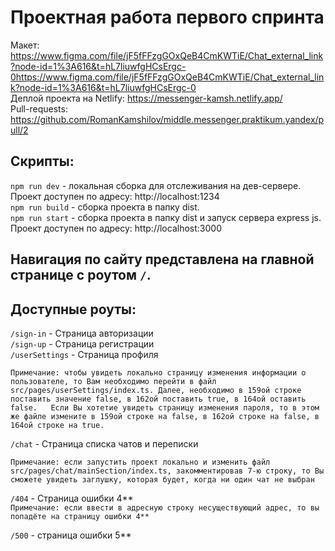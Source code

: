 # Проектная работа первого спринта
Макет: https://www.figma.com/file/jF5fFFzgGOxQeB4CmKWTiE/Chat_external_link?node-id=1%3A616&t=hL7liuwfgHCsErgc-0https://www.figma.com/file/jF5fFFzgGOxQeB4CmKWTiE/Chat_external_link?node-id=1%3A616&t=hL7liuwfgHCsErgc-0  
Деплой проекта на Netlify: https://messenger-kamsh.netlify.app/  
Pull-requests: https://github.com/RomanKamshilov/middle.messenger.praktikum.yandex/pull/2


  
## Скрипты:  
`npm run dev` - локальная сборка для отслеживания на дев-сервере. Проект доступен по адресу: http://localhost:1234  
`npm run build` - сборка проекта в папку dist.  
`npm run start` - сборка проекта в папку dist и запуск сервера express js. Проект доступен по адресу: http://localhost:3000
  
## Навигация по сайту представлена на главной странице с роутом `/`.

## Доступные роуты:  
`/sign-in` - Страница авторизации  
`/sign-up` - Страница регистрации  
`/userSettings` - Страница профиля  

``Примечание: чтобы увидеть локально страницу изменения информации о пользователе, то Вам необходимо перейти в файл src/pages/userSettings/index.ts. Далее, необходимо в 159ой строке поставить значение false, в 162ой поставить true, в 164ой оставить false.  
Если Вы хотетие увидеть страницу изменения пароля, то в этом же файле измените в 159ой строке на false, в 162ой строке на false, в 164ой строке на true. ``

`/chat` - Страница списка чатов и переписки  

``Примечание: если запустить проект локально и изменить файл src/pages/chat/mainSection/index.ts, закомментировав 7-ю строку, то Вы сможете увидеть заглушку, которая будет, когда ни один чат не выбран``  

`/404` - Страница ошибки 4**  
``Примечание: если ввести в адресную строку несуществующий адрес, то вы попадёте на страницу ошибки 4**``  

`/500` - страница ошибки 5**
